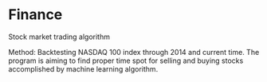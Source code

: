 # Finance
Stock market trading algorithm

Method:
Backtesting NASDAQ 100 index through 2014 and current time.
The program is aiming to find proper time spot for selling and buying stocks accomplished by machine learning algorithm.

